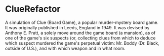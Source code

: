 # ClueRefactor
A simulation of Clue (Board Game), a popular murder-mystery board game. It was originally published in Leeds, England in 1949. It was devised by Anthony E. Pratt, a solely move around the game board (a mansion), as of one of the game's six suspects (or, collecting clues from which to deduce which suspect murdered the game's perpetual victim: Mr. Boddy (Dr. Black, outside of U.S.), and with which weapon and in what room.
